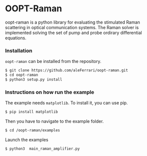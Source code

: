 # OOPT-Raman

oopt-raman is a python library for evaluating the stimulated Raman scattering in optical communication systems.
The Raman solver is implemented solving the set of pump and probe ordirary differential equations.

### Installation

`oopt-raman` can be installed from the repository.
```sh
$ git clone https://github.com/aleFerrari/oopt-raman.git
$ cd oopt-raman
$ python3 setup.py install
```

### Instructions on how run the example

The example needs `matplotlib`. To install it, you can use pip.
```sh
$ pip install matplotlib
```

Then you have to navigate to the example folder.
```sh
$ cd /oopt-raman/examples
```

Launch the examples
```sh
$ python3  main_raman_amplifier.py
```
